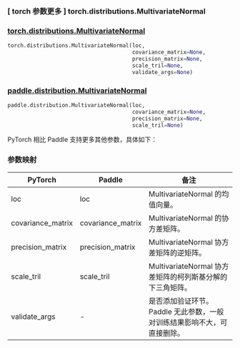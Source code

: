 ### [ torch 参数更多 ] torch.distributions.MultivariateNormal

### [torch.distributions.MultivariateNormal](https://pytorch.org/docs/stable/distributions.html#multivariatenormal)

```python
torch.distributions.MultivariateNormal(loc,
                                       covariance_matrix=None,
                                       precision_matrix=None,
                                       scale_tril=None,
                                       validate_args=None)
```

### [paddle.distribution.MultivariateNormal](https://www.paddlepaddle.org.cn/documentation/docs/zh/2.6/api/paddle/distribution/MultivariateNormal_cn.html#multivariatenormal)

```python
paddle.distribution.MultivariateNormal(loc,
                                       covariance_matrix=None,
                                       precision_matrix=None,
                                       scale_tril=None)
```

PyTorch 相比 Paddle 支持更多其他参数，具体如下：

### 参数映射

| PyTorch       | Paddle | 备注                                                         |
| ------------- | ------ | ------------------------------------------------------------ |
| loc           | loc      |  MultivariateNormal 的均值向量。         |
| covariance_matrix           | covariance_matrix      | MultivariateNormal 的协方差矩阵。         |
| precision_matrix        | precision_matrix      | MultivariateNormal 协方差矩阵的逆矩阵。 |
| scale_tril        | scale_tril      | MultivariateNormal 协方差矩阵的柯列斯基分解的下三角矩阵。 |
| validate_args        | -      | 是否添加验证环节。Paddle 无此参数，一般对训练结果影响不大，可直接删除。 |
